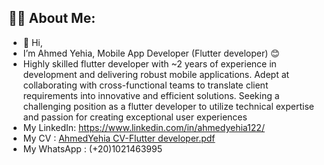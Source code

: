 ## 🙋‍♂️ About Me:
- 👋 Hi,
-  I’m Ahmed Yehia, Mobile App Developer (Flutter developer) 😊
- Highly skilled flutter developer with ~2 years of experience in development and delivering robust mobile applications.
Adept at collaborating with cross-functional teams to translate client requirements into innovative and efficient
solutions. Seeking a challenging position as a flutter developer to utilize technical expertise and passion for creating
exceptional user experiences
- My LinkedIn: https://www.linkedin.com/in/ahmedyehia122/
- My CV : [AhmedYehia CV-Flutter developer.pdf](https://github.com/Ahmedyehia122/Ahmedyehia122/files/13875346/AhmedYehia.CV-Flutter.developer.pdf)
- My WhatsApp : (+20)1021463995



 

<!---
Ahmedyehia122/Ahmedyehia122 is a ✨ special ✨ repository because its `README.md` (this file) appears on your GitHub profile.
You can click the Preview link to take a look at your changes.
--->
